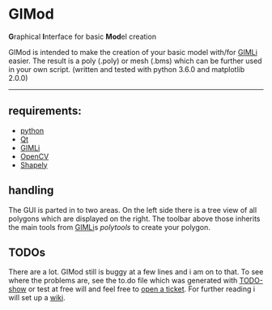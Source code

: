 # GIMod
**G**raphical **I**nterface for basic **Mod**el creation

GIMod is intended to make the creation of your basic model with/for [GIMLi](www.pygimli.org) easier. The result is a poly (.poly) or mesh (.bms) which can be further used in your own script.
(written and tested with python 3.6.0 and matplotlib 2.0.0)

---
## requirements:
+ [python](https://www.python.org/downloads/)
+ [Qt](https://www.qt.io/download/)
+ [GIMLi](http://www.pygimli.org/installation.html)
+ [OpenCV](http://opencv.org/downloads.html)
+ [Shapely](https://pypi.python.org/pypi/Shapely)

## handling
The GUI is parted in to two areas. On the left side there is a tree view of all polygons which are displayed on the right. The toolbar above those inherits the main tools from [GIMLi](www.pygimli.org)s *polytools* to create your polygon.

## TODOs
There are a lot. GIMod still is buggy at a few lines and i am on to that. To see where the problems are, see the to.do file which was generated with [TODO-show](https://github.com/IanMitchell/atom-todo-show) or test at free will and feel free to [open a ticket](https://github.com/frodo4fingers/gimod/issues). For further reading i will set up a [wiki](https://github.com/frodo4fingers/gimod/wiki).
